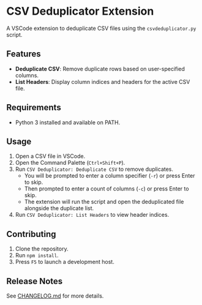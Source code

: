 # CSV Deduplicator Extension

A VSCode extension to deduplicate CSV files using the `csvdeduplicator.py` script.

## Features
- **Deduplicate CSV**: Remove duplicate rows based on user-specified columns.
- **List Headers**: Display column indices and headers for the active CSV file.

## Requirements
- Python 3 installed and available on PATH.

## Usage
1. Open a CSV file in VSCode.
2. Open the Command Palette (`Ctrl+Shift+P`).
3. Run `CSV Deduplicator: Deduplicate CSV` to remove duplicates.
   - You will be prompted to enter a column specifier (`-r`) or press Enter to skip.
   - Then prompted to enter a count of columns (`-c`) or press Enter to skip.
   - The extension will run the script and open the deduplicated file alongside the duplicate list.
4. Run `CSV Deduplicator: List Headers` to view header indices.

## Contributing
1. Clone the repository.
2. Run `npm install`.
3. Press `F5` to launch a development host.

## Release Notes
See [CHANGELOG.md](CHANGELOG.md) for more details.
